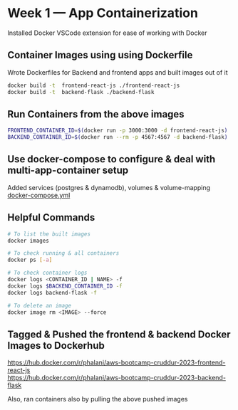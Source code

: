 # Week 1 — App Containerization

Installed Docker VSCode extension for ease of working with Docker

## Container Images using using Dockerfile
Wrote Dockerfiles for Backend and frontend apps and built images out of it
```sh
docker build -t  frontend-react-js ./frontend-react-js  
docker build -t  backend-flask ./backend-flask  
```

## Run Containers from the above images
```sh
FRONTEND_CONTAINER_ID=$(docker run -p 3000:3000 -d frontend-react-js)
BACKEND_CONTAINER_ID=$(docker run --rm -p 4567:4567 -d backend-flask)
```

## Use docker-compose to configure & deal with multi-app-container setup
Added services (postgres & dynamodb), volumes & volume-mapping
[docker-compose.yml](../../main/docker-compose.yml)

## Helpful Commands 
```sh
# To list the built images
docker images 

# To check running & all containers
docker ps [-a]

# To check container logs
docker logs <CONTAINER_ID | NAME> -f  
docker logs $BACKEND_CONTAINER_ID -f   
docker logs backend-flask -f  

# To delete an image
docker image rm <IMAGE> --force   
```   

## Tagged & Pushed the frontend & backend Docker Images to Dockerhub
https://hub.docker.com/r/phalani/aws-bootcamp-cruddur-2023-frontend-react-js  
https://hub.docker.com/r/phalani/aws-bootcamp-cruddur-2023-backend-flask

Also, ran containers also by pulling the above pushed images
